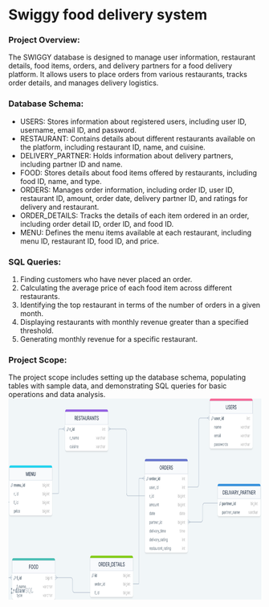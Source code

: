 # Swiggy food delivery system

<h3>Project Overview: </h3>
The SWIGGY database is designed to manage user information, restaurant details, food items, orders, and delivery partners for a food delivery platform. It allows users to place orders from various restaurants, tracks order details, and manages delivery logistics.

<h3>Database Schema: </h3>

<ul>
  <li>USERS: Stores information about registered users, including user ID, username, email ID, and password.</li>
  <li>RESTAURANT: Contains details about different restaurants available on the platform, including restaurant ID, name, and cuisine.</li>
  <li>DELIVERY_PARTNER: Holds information about delivery partners, including partner ID and name.</li>
  <li>FOOD: Stores details about food items offered by restaurants, including food ID, name, and type.</li>
  <li>ORDERS: Manages order information, including order ID, user ID, restaurant ID, amount, order date, delivery partner ID, and ratings for delivery and restaurant.</li>
  <li>ORDER_DETAILS: Tracks the details of each item ordered in an order, including order detail ID, order ID, and food ID.</li>
  <li>MENU: Defines the menu items available at each restaurant, including menu ID, restaurant ID, food ID, and price.</li>
</ul>


<h3>SQL Queries: </h3>

<ol>
  <li>Finding customers who have never placed an order.</li>
  <li>Calculating the average price of each food item across different restaurants.</li>
  <li>Identifying the top restaurant in terms of the number of orders in a given month.</li>
  <li>Displaying restaurants with monthly revenue greater than a specified threshold.</li>
  <li>Generating monthly revenue for a specific restaurant.</li>
</ol>



<h3>Project Scope: </h3>
The project scope includes setting up the database schema, populating tables with sample data, and demonstrating SQL queries for basic operations and data analysis.



<img src="drawSQL-swiggy-export-2024-01-04.png" alt=" Swiggy Database Schema" width="1200" height="400">
